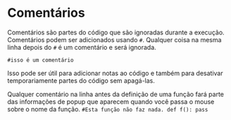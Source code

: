 # Comentários
Comentários são partes do código que são ignoradas durante a execução.
Comentários podem ser adicionados usando `#`. Qualquer coisa na mesma linha depois do `#` é um comentário e será ignorada.

`#isso é um comentário`

Isso pode ser útil para adicionar notas ao código e também para desativar temporariamente partes do código sem apagá-las.

Qualquer comentário na linha antes da definição de uma função fará parte das informações de popup que aparecem quando você passa o mouse sobre o nome da função.
`#Esta função não faz nada.
def f():
    pass`